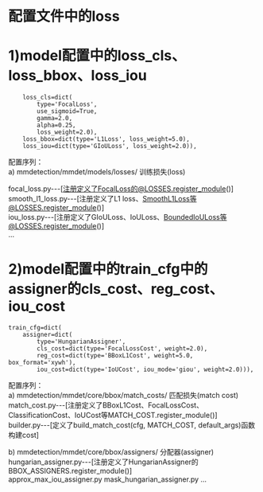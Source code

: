 # 配置文件中的loss
# 1)model配置中的loss_cls、loss_bbox、loss_iou  
        loss_cls=dict(
            type='FocalLoss',
            use_sigmoid=True,
            gamma=2.0,
            alpha=0.25,
            loss_weight=2.0),
        loss_bbox=dict(type='L1Loss', loss_weight=5.0),
        loss_iou=dict(type='GIoULoss', loss_weight=2.0)),

配置序列：  
a) mmdetection/mmdet/models/losses/  训练损失(loss)  

focal_loss.py---[注册定义了FocalLoss的@LOSSES.register_module()]  
smooth_l1_loss.py---[注册定义了L1 loss、SmoothL1Loss等@LOSSES.register_module()]  
iou_loss.py---[注册定义了GIoULoss、IoULoss、BoundedIoULoss等@LOSSES.register_module()]  
...  

# 2)model配置中的train_cfg中的assigner的cls_cost、reg_cost、iou_cost  
    train_cfg=dict(
        assigner=dict(
            type='HungarianAssigner',
            cls_cost=dict(type='FocalLossCost', weight=2.0),
            reg_cost=dict(type='BBoxL1Cost', weight=5.0, box_format='xywh'),
            iou_cost=dict(type='IoUCost', iou_mode='giou', weight=2.0))),

配置序列：  
a) mmdetection/mmdet/core/bbox/match_costs/  匹配损失(match cost)  
match_cost.py---[注册定义了BBoxL1Cost、FocalLossCost、ClassificationCost、IoUCost等MATCH_COST.register_module()]  
builder.py---[定义了build_match_cost(cfg, MATCH_COST, default_args)函数构建cost]  

b) mmdetection/mmdet/core/bbox/assigners/  分配器(assigner)  
hungarian_assigner.py---[注册定义了HungarianAssigner的BBOX_ASSIGNERS.register_module()]  
approx_max_iou_assigner.py
mask_hungarian_assigner.py
...  
